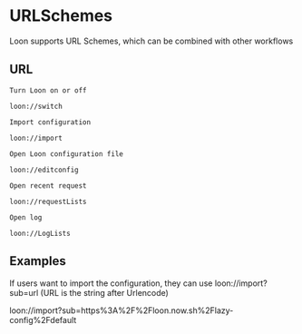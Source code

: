 # URLSchemes

Loon supports URL Schemes, which can be combined with other workflows

## URL

```
Turn Loon on or off

loon://switch

Import configuration

loon://import

Open Loon configuration file

loon://editconfig

Open recent request

loon://requestLists

Open log

loon://LogLists
```

## Examples

If users want to import the configuration, they can use loon://import?sub=url (URL is the string after Urlencode)

loon://import?sub=https%3A%2F%2Floon.now.sh%2Flazy-config%2Fdefault